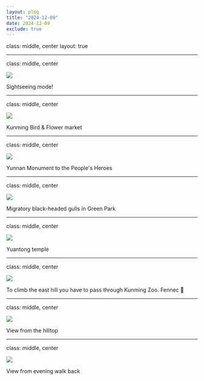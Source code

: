 ```yaml
---
layout: plog
title: "2024-12-09"
date: 2024-12-09
exclude: true
---
```


class: middle, center
layout: true

---

class: middle, center

<img class="plog-picture" src="{{ site.baseurl }}/img/plog/2024-12-09/01.jpg" />

Sightseeing mode!

---

class: middle, center

<img class="plog-picture" src="{{ site.baseurl }}/img/plog/2024-12-09/02.jpg" />

Kunming Bird & Flower market

---

class: middle, center

<img class="plog-picture" src="{{ site.baseurl }}/img/plog/2024-12-09/03.jpg" />

Yunnan Monument to the People's Heroes

---

class: middle, center

<img class="plog-picture" src="{{ site.baseurl }}/img/plog/2024-12-09/04.jpg" />

Migratory black-headed gulls in Green Park

---

class: middle, center

<img class="plog-picture" src="{{ site.baseurl }}/img/plog/2024-12-09/05.jpg" />

Yuantong temple

---

class: middle, center

<img class="plog-picture" src="{{ site.baseurl }}/img/plog/2024-12-09/06.jpg" />

To climb the east hill you have to pass through Kunming Zoo. Fennec 🦊

---

class: middle, center

<img class="plog-picture" src="{{ site.baseurl }}/img/plog/2024-12-09/07.jpg" />

View from the hilltop

---

class: middle, center

<img class="plog-picture" src="{{ site.baseurl }}/img/plog/2024-12-09/08.jpg" />

View from evening walk back

